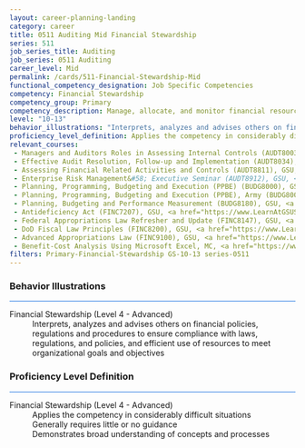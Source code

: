 ```yaml
---
layout: career-planning-landing
category: career
title: 0511 Auditing Mid Financial Stewardship
series: 511
job_series_title: Auditing
job_series: 0511 Auditing
career_level: Mid
permalink: /cards/511-Financial-Stewardship-Mid
functional_competency_designation: Job Specific Competencies
competency: Financial Stewardship
competency_group: Primary
competency_description: Manage, allocate, and monitor financial resources in compliance with laws, regulations, and policies, with sufficient transparency and appropriate internal controls to ensure these resources are efficiently applied to meet organizational goals and objectives, while considering the Federal Government's fiduciary duty to the Nation.
level: "10-13"
behavior_illustrations: "Interprets, analyzes and advises others on financial policies, regulations and procedures to ensure compliance with laws, regulations, and policies, and efficient use of resources to meet organizational goals and objectives"
proficiency_level_definition: Applies the competency in considerably difficult situations ? Generally requires little or no guidance ? Demonstrates broad understanding of concepts and processes
relevant_courses: 
 - Managers and Auditors Roles in Assessing Internal Controls (AUDT8003), GSU, <a href="https://www.LearnAtGSUSA.com/AUDT8017">https://www.LearnAtGSUSA.com/AUDT8017</a>
 - Effective Audit Resolution, Follow-up and Implementation (AUDT8034), GSU, <a href="https://www.LearnAtGSUSA.com/AUDT8040">https://www.LearnAtGSUSA.com/AUDT8040</a>
 - Assessing Financial Related Activities and Controls (AUDT8811), GSU, <a href="https://www.LearnAtGSUSA.com/AUDT8821">https://www.LearnAtGSUSA.com/AUDT8821</a>
 - Enterprise Risk Management&#58; Executive Seminar (AUDT8912), GSU, <a href="https://www.LearnAtGSUSA.com/AUDT8918">https://www.LearnAtGSUSA.com/AUDT8918</a>
 - Planning, Programming, Budgeting and Execution (PPBE) (BUDG8000), GSU, <a href="https://www.LearnAtGSUSA.com/BUDG8006">https://www.LearnAtGSUSA.com/BUDG8006</a>
 - Planning, Programming, Budgeting and Execution (PPBE), Army (BUDG8001), GSU, <a href="https://www.LearnAtGSUSA.com/BUDG8011">https://www.LearnAtGSUSA.com/BUDG8011</a>
 - Planning, Budgeting and Performance Measurement (BUDG8180), GSU, <a href="https://www.LearnAtGSUSA.com/BUDG8186">https://www.LearnAtGSUSA.com/BUDG8186</a>
 - Antideficiency Act (FINC7207), GSU, <a href="https://www.LearnAtGSUSA.com/FINC7213">https://www.LearnAtGSUSA.com/FINC7213</a>
 - Federal Appropriations Law Refresher and Update (FINC8147), GSU, <a href="https://www.LearnAtGSUSA.com/FINC8153">https://www.LearnAtGSUSA.com/FINC8153</a>
 - DoD Fiscal Law Principles (FINC8200), GSU, <a href="https://www.LearnAtGSUSA.com/FINC8210">https://www.LearnAtGSUSA.com/FINC8210</a>
 - Advanced Appropriations Law (FINC9100), GSU, <a href="https://www.LearnAtGSUSA.com/FINC9106">https://www.LearnAtGSUSA.com/FINC9106</a>
 - Benefit-Cost Analysis Using Microsoft Excel, MC, <a href="https://www.managementconcepts.com/course/id/5405?utm_source=CFOportal&utm_medium=listing&utm_campaign=CFOTTEP&utm_id=23FM">https://www.managementconcepts.com/course/id/5405?utm_source=CFOportal&utm_medium=listing&utm_campaign=CFOTTEP&utm_id=23FM</a>
filters: Primary-Financial-Stewardship GS-10-13 series-0511
---
```


<div class="desktop:grid-col-6 margin-y-3">
  <div class="border-top-2 bg-white padding-3 shadow-5 height-full members-hover border-1px button-border border-top-blue radius-lg card-text-color">
    <h3>Behavior Illustrations</h3>
    <hr style="background-color: #1b74e0 !important;"/>
    <dl class="text-base card-content-color"><dt>Financial Stewardship (Level 4 - Advanced)</dt><dd>Interprets, analyzes and advises others on financial policies, regulations and procedures to ensure compliance with laws, regulations, and policies, and efficient use of resources to meet organizational goals and objectives</dd></dl>
  </div>
</div>
<div class="desktop:grid-col-6 margin-y-3">
  <div class="border-top-2 bg-white padding-3 shadow-5 height-full members-hover border-1px button-border border-top-blue radius-lg card-text-color">
    <h3>Proficiency Level Definition</h3>
     <hr style="background-color: #1b74e0 !important;"/>
    <dl class="text-base card-content-color"><dt>Financial Stewardship (Level 4 - Advanced)</dt><dd>Applies the competency in considerably difficult situations </dd><dd> Generally requires little or no guidance </dd><dd> Demonstrates broad understanding of concepts and processes</dd></dl>
  </div>
</div>